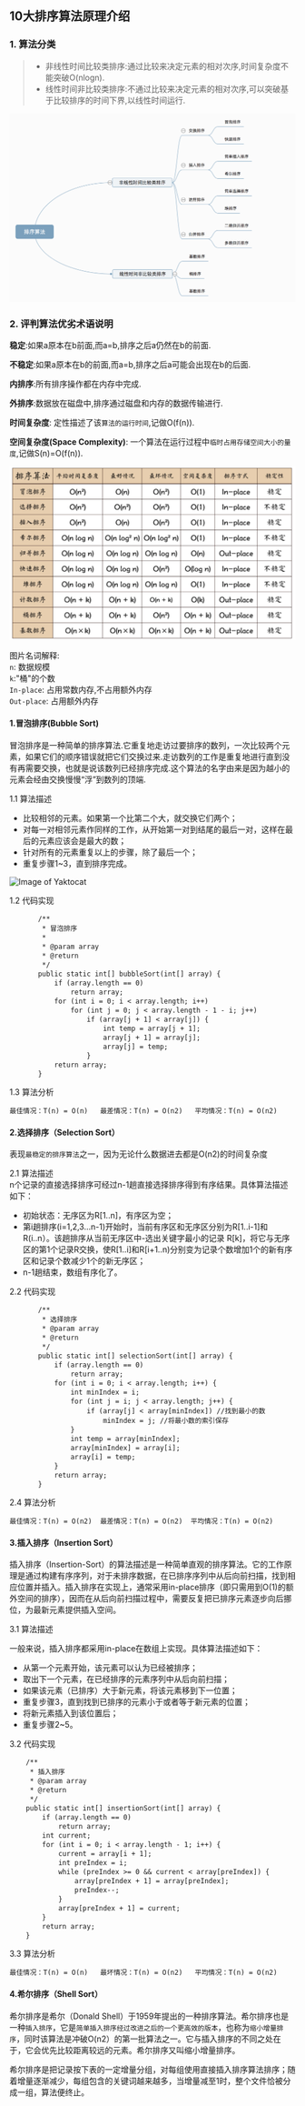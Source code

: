 ## 10大排序算法原理介绍

### 1. 算法分类 
> + 非线性时间比较类排序:通过比较来决定元素的相对次序,时间复杂度不能突破O(nlogn). 
> + 线性时间非比较类排序:不通过比较来决定元素的相对次序,可以突破基于比较排序的时间下界,以线性时间运行.

![排序算法](/postImg/sort.png "")

### 2. 评判算法优劣术语说明

**稳定**:如果a原本在b前面,而a=b,排序之后a仍然在b的前面.

**不稳定**:如果a原本在b的前面,而a=b,排序之后a可能会出现在b的后面.

**内排序**:所有排序操作都在内存中完成.

**外排序**:数据放在磁盘中,排序通过磁盘和内存的数据传输进行.

**时间复杂度**: 定性描述了该`算法的运行时间`,记做O(f(n)).

**空间复杂度(Space Complexity)**: 一个算法在运行过程中`临时占用存储空间大小的量度`,记做S(n)=O(f(n)).

![算法统计](/postImg/sort01.jpg "")

图片名词解释:<br>
`n`: 数据规模 <br>
`k`:"桶"的个数 <br>
`In-place`: 占用常数内存,不占用额外内存 <br>
`Out-place`: 占用额外内存 <br>

#### 1.冒泡排序(Bubble Sort)
冒泡排序是一种简单的排序算法.它重复地走访过要排序的数列，一次比较两个元素，如果它们的顺序错误就把它们交换过来.走访数列的工作是重复地进行直到没有再需要交换，也就是说该数列已经排序完成.这个算法的名字由来是因为越小的元素会经由交换慢慢“浮”到数列的顶端.

1.1 算法描述
 + 比较相邻的元素。如果第一个比第二个大，就交换它们两个；
 + 对每一对相邻元素作同样的工作，从开始第一对到结尾的最后一对，这样在最后的元素应该会是最大的数；
 + 针对所有的元素重复以上的步骤，除了最后一个；
 + 重复步骤1~3，直到排序完成。
 
 
 ![Image of Yaktocat](https://images2017.cnblogs.com/blog/849589/201710/849589-20171015223238449-2146169197.gif)
 
1.2 代码实现
```
       /**
        * 冒泡排序
        *
        * @param array
        * @return
        */
       public static int[] bubbleSort(int[] array) {
           if (array.length == 0)
               return array;
           for (int i = 0; i < array.length; i++)
               for (int j = 0; j < array.length - 1 - i; j++)
                   if (array[j + 1] < array[j]) {
                       int temp = array[j + 1];
                       array[j + 1] = array[j];
                       array[j] = temp;
                   }
           return array;
       }
``` 
 
1.3 算法分析

`最佳情况：T(n) = O(n)   最差情况：T(n) = O(n2)   平均情况：T(n) = O(n2)` 

#### 2.选择排序（Selection Sort）

表现`最稳定的排序算法`之一，因为无论什么数据进去都是O(n2)的时间复杂度
 
2.1 算法描述<br>
n个记录的直接选择排序可经过n-1趟直接选择排序得到有序结果。具体算法描述如下：<br>
 + 初始状态：无序区为R[1..n]，有序区为空；
 + 第i趟排序(i=1,2,3…n-1)开始时，当前有序区和无序区分别为R[1..i-1]和R(i..n）。该趟排序从当前无序区中-选出关键字最小的记录 R[k]，将它与无序区的第1个记录R交换，使R[1..i]和R[i+1..n)分别变为记录个数增加1个的新有序区和记录个数减少1个的新无序区；
 + n-1趟结束，数组有序化了。 

2.2 代码实现<br>
```  
       /**
        * 选择排序
        * @param array
        * @return
        */
       public static int[] selectionSort(int[] array) {
           if (array.length == 0)
               return array;
           for (int i = 0; i < array.length; i++) {
               int minIndex = i;
               for (int j = i; j < array.length; j++) {
                   if (array[j] < array[minIndex]) //找到最小的数
                       minIndex = j; //将最小数的索引保存
               }
               int temp = array[minIndex];
               array[minIndex] = array[i];
               array[i] = temp;
           }
           return array;
       }
```
2.4 算法分析

`最佳情况：T(n) = O(n2)  最差情况：T(n) = O(n2)  平均情况：T(n) = O(n2)`
 
#### 3.插入排序（Insertion Sort）

插入排序（Insertion-Sort）的算法描述是一种简单直观的排序算法。它的工作原理是通过构建有序序列，对于未排序数据，在已排序序列中从后向前扫描，找到相应位置并插入。插入排序在实现上，通常采用in-place排序（即只需用到O(1)的额外空间的排序），因而在从后向前扫描过程中，需要反复把已排序元素逐步向后挪位，为最新元素提供插入空间。

3.1 算法描述

一般来说，插入排序都采用in-place在数组上实现。具体算法描述如下：

+ 从第一个元素开始，该元素可以认为已经被排序；
+ 取出下一个元素，在已经排序的元素序列中从后向前扫描；
+ 如果该元素（已排序）大于新元素，将该元素移到下一位置；
+ 重复步骤3，直到找到已排序的元素小于或者等于新元素的位置；
+ 将新元素插入到该位置后；
+ 重复步骤2~5。 

3.2 代码实现

```$xslt
    /**
     * 插入排序
     * @param array
     * @return
     */
    public static int[] insertionSort(int[] array) {
        if (array.length == 0)
            return array;
        int current;
        for (int i = 0; i < array.length - 1; i++) {
            current = array[i + 1];
            int preIndex = i;
            while (preIndex >= 0 && current < array[preIndex]) {
                array[preIndex + 1] = array[preIndex];
                preIndex--;
            }
            array[preIndex + 1] = current;
        }
        return array;
    }
```

3.3 算法分析

`最佳情况：T(n) = O(n)   最坏情况：T(n) = O(n2)   平均情况：T(n) = O(n2)`
 
#### 4.希尔排序（Shell Sort） 

希尔排序是希尔（Donald Shell）于1959年提出的一种排序算法。希尔排序也是一种`插入排序`，它是`简单插入排序经过改进之后的一个更高效的版本`，也称为`缩小增量排序`，同时该算法是冲破O(n2）的第一批算法之一。它与插入排序的不同之处在于，它会优先比较距离较远的元素。希尔排序又叫缩小增量排序。

希尔排序是把记录按下表的一定增量分组，对每组使用直接插入排序算法排序；随着增量逐渐减少，每组包含的关键词越来越多，当增量减至1时，整个文件恰被分成一组，算法便终止。
